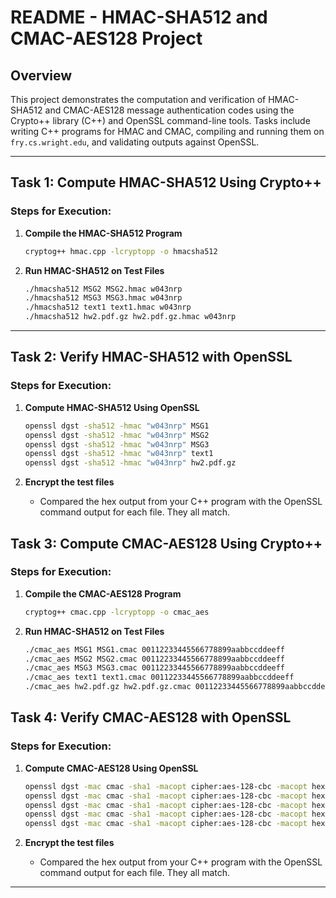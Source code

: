 # README - HMAC-SHA512 and CMAC-AES128 Project

## Overview

This project demonstrates the computation and verification of HMAC-SHA512 and CMAC-AES128 message authentication codes using the Crypto++ library (C++) and OpenSSL command-line tools. Tasks include writing C++ programs for HMAC and CMAC, compiling and running them on `fry.cs.wright.edu`, and validating outputs against OpenSSL.

---

## Task 1: Compute HMAC-SHA512 Using Crypto++

### Steps for Execution:

1. **Compile the HMAC-SHA512 Program**

   ```sh
   cryptog++ hmac.cpp -lcryptopp -o hmacsha512
   ```

2. **Run HMAC-SHA512 on Test Files**

   ```sh
   ./hmacsha512 MSG2 MSG2.hmac w043nrp
   ./hmacsha512 MSG3 MSG3.hmac w043nrp
   ./hmacsha512 text1 text1.hmac w043nrp
   ./hmacsha512 hw2.pdf.gz hw2.pdf.gz.hmac w043nrp
   ```

---

## Task 2: Verify HMAC-SHA512 with OpenSSL

### Steps for Execution:

1. **Compute HMAC-SHA512 Using OpenSSL**

   ```sh
   openssl dgst -sha512 -hmac "w043nrp" MSG1
   openssl dgst -sha512 -hmac "w043nrp" MSG2
   openssl dgst -sha512 -hmac "w043nrp" MSG3
   openssl dgst -sha512 -hmac "w043nrp" text1
   openssl dgst -sha512 -hmac "w043nrp" hw2.pdf.gz
   ```

2. **Encrypt the test files**

   - Compared the hex output from your C++ program with the OpenSSL command output for each file. They all match.

## Task 3: Compute CMAC-AES128 Using Crypto++

### Steps for Execution:

1. **Compile the CMAC-AES128 Program**

   ```sh
   cryptog++ cmac.cpp -lcryptopp -o cmac_aes
   ```

2. **Run HMAC-SHA512 on Test Files**

   ```sh
   ./cmac_aes MSG1 MSG1.cmac 00112233445566778899aabbccddeeff
   ./cmac_aes MSG2 MSG2.cmac 00112233445566778899aabbccddeeff
   ./cmac_aes MSG3 MSG3.cmac 00112233445566778899aabbccddeeff
   ./cmac_aes text1 text1.cmac 00112233445566778899aabbccddeeff
   ./cmac_aes hw2.pdf.gz hw2.pdf.gz.cmac 00112233445566778899aabbccddeeff
   ```

## Task 4: Verify CMAC-AES128 with OpenSSL

### Steps for Execution:

1. **Compute CMAC-AES128 Using OpenSSL**

   ```sh
   openssl dgst -mac cmac -sha1 -macopt cipher:aes-128-cbc -macopt hexkey:00112233445566778899aabbccddeeff MSG1
   openssl dgst -mac cmac -sha1 -macopt cipher:aes-128-cbc -macopt hexkey:00112233445566778899aabbccddeeff MSG2
   openssl dgst -mac cmac -sha1 -macopt cipher:aes-128-cbc -macopt hexkey:00112233445566778899aabbccddeeff MSG3
   openssl dgst -mac cmac -sha1 -macopt cipher:aes-128-cbc -macopt hexkey:00112233445566778899aabbccddeeff text1
   openssl dgst -mac cmac -sha1 -macopt cipher:aes-128-cbc -macopt hexkey:00112233445566778899aabbccddeeff hw2.pdf.gz
   ```

2. **Encrypt the test files**

   - Compared the hex output from your C++ program with the OpenSSL command output for each file. They all match.

---
